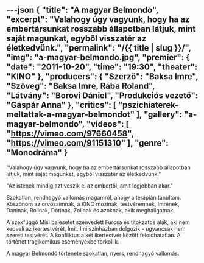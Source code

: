 ---json
{
    "title": "A magyar Belmondó",
    "excerpt": "Valahogy úgy vagyunk, hogy ha az embertársunkat rosszabb állapotban látjuk, mint saját magunkat, egyből visszatér az életkedvünk.",
    "permalink": "/{{ title | slug }}/",
    "img": "a-magyar-belmondo.jpg",
    "premier": {
        "date": "2011-10-20",
        "time": "19:30",
        "theater": "KINO"
    },
    "producers": {
        "Szerző": "Baksa Imre",
        "Szöveg": "Baksa Imre, Rába Roland",
        "Látvány": "Borovi Dániel",
        "Produkciós vezető": "Gáspár Anna"
    },
    "critics": [
        "pszichiaterek-meltattak-a-magyar-belmondot"
    ],
    "gallery": "a-magyar-belmondo",
    "videos": [
        "https://vimeo.com/97660458",
        "https://vimeo.com/91151310"
    ],
    "genre": "Monodráma"
}
---

"Valahogy úgy vagyunk, hogy ha az embertársunkat rosszabb állapotban látjuk, mint saját magunkat, egyből visszatér az életkedvünk."

"Az istenek mindig azt veszik el az embertől, amit legjobban akar."

Szokatlan, rendhagyó vallomás magamról, ahogy a terápián tanultam. Köszönöm az orvosaimnak, a KINO mozinak, testvéremnek, Imrének, Daninak, Rolinak, Dórinak, Zolinak és azoknak, akik meghallgatnak.

A szexfüggő Misi balesetet szenvedett Furcsa és titokzatos alak, aki nem kedveli az ikertestvérét, Imit. Imi színházban dolgozik - ugyancsak nem szereti testvérét. A konfliktus a két ikertestvér között feloldhatatlan. A történet tragikomikus eseményekbe torkollik.

A magyar Belmondó története szokatlan, nyers, rendhagyó vallomás.